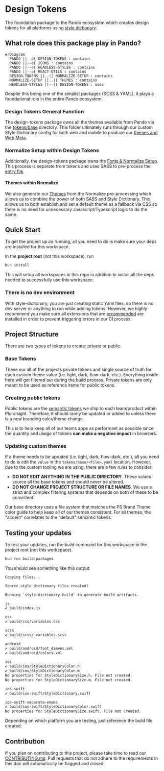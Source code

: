 # Design Tokens

The foundation package to the Pando ecosystem which creates design tokens for all platforms using [style dictionary](https://amzn.github.io/style-dictionary/#/).

## What role does this package play in Pando?

```mermaid
erDiagram
  PANDO ||--o{ DESIGN-TOKENS : contains
  PANDO ||--o{ ICONS : contains
  PANDO ||--o{ HEADLESS-STYLES : contains
  PANDO ||--o{ REACT-UTILS : contains
  DESIGN-TOKENS ||..|{ NORMALIZE-SETUP : contains
  NORMALIZE-SETUP ||..|{ THEMES : contains
  HEADLESS-STYLES ||--|{ DESIGN-TOKENS : uses
```

Despite this being one of the simplist packages (SCSS & YAML), it plays a foundational role in the entire Pando ecosystem.

### Design Tokens General Function

The design-tokens package owns all the themes available from Pando via the [tokens/base](https://github.com/pluralsight/pando/tree/main/packages/design-tokens/tokens/base) directory. This folder ultimately runs through our custom Style Dictionary config for both web and mobile to produce our [themes and Web Meta](https://design.pluralsight.com/docs/next/development/tokens/intro#usage).

### Normalize Setup within Design Tokens

Additionally, the design-tokens package owns the [Fonts & Normalize Setup](https://design.pluralsight.com/docs/next/development/getting-started/installation#ps-tt-commons-font). This process is separate from tokens and uses SASS to pre-process the [entry file](https://github.com/pluralsight/pando/blob/main/packages/design-tokens/normalize.scss).

#### Themes within Normalize

We also generate our [Themes](https://design.pluralsight.com/docs/next/development/tokens/colors#list-of-tokens) from the Normalize pre-processing which allows us to combine the power of both SASS and Style Dictionary. This allows us to both establish and set a default theme as a fallback via CSS so there is no need for unnecessary Javascript/Typescript logic to do the same.

## Quick Start

To get the project up an running, all you need to do is make sure your deps are installed for this workspace.

In the **project root** (not this workspace), run

```bash
bun install
```

This will setup all workspaces in this repo in addition to install all the deps
needed to successfully use this workspace.

### There is no dev environment

With style-dictionary, you are just creating static Yaml files, so there is no dev server or anything to run while adding tokens. However, we _highly recommend_ you make sure all extensions
that are [recommended]('../../.vsode/extensions.json) are installed in order to prevent triggering errors in our CI process.

## Project Structure

There are two types of tokens to create: private or public.

### Base Tokens

These our all of the projects private tokens and single source of truth for each custom theme value (i.e. light, dark, flow-dark, etc.). Everything inside here will get filtered out during the build process. Private tokens are only meant to be used as reference items for public tokens.

### Creating public tokens

Public tokens are the [semantic tokens](https://design.pluralsight.com/development/packages/tokens/intro#naming-convention) we ship to each team/product within Pluralsight. Therefore, it should rarely be updated or added to unless there is a new branding color/theme change.

This is to help keep all of our teams apps as performant as possible since the quantity and _usage_ of tokens **can make a negative impact** in browsers.

### Updating custom themes

If a theme needs to be updated (i.e. light, dark, flow-dark, etc.), all you need to do is edit the `value` in the `tokens/base/<file>.yaml` location. However, due to the custom tooling we are using, there are a few rules to consider:

- **DO NOT EDIT ANYTHING IN THE PUBLIC DIRECTORY**. These values source all the base tokens and should never be altered.
- **DO NOT CHANGE PROJECT STRUCTURE OR FILE NAMES**. We use a strict and complex filtering systems that depends on both of these to be consistent.

Our base directory uses a file system that matches the PS Brand Theme color guide to help keep all of our themes consistent. For all themes, the "accent" correlates to the "default" semantic tokens.

## Testing your updates

To test your updates, run the build command for this workspace in the project root (not this workspace).

```bash
bun run build:packages
```

You should see something like this output:

```bash
Copying files...

Source style dictionary files created!

Running `style-dictionary build` to generate build artifacts.

js
✔︎ build/index.js

css
✔︎ build/css/variables.css

scss
✔︎ build/scss/_variables.scss

android
✔︎ build/android/font_dimens.xml
✔︎ build/android/colors.xml

ios
✔︎ build/ios/StyleDictionaryColor.h
✔︎ build/ios/StyleDictionaryColor.m
No properties for StyleDictionarySize.h. File not created.
No properties for StyleDictionarySize.m. File not created.

ios-swift
✔︎ build/ios-swift/StyleDictionary.swift

ios-swift-separate-enums
✔︎ build/ios-swift/StyleDictionaryColor.swift
No properties for StyleDictionarySize.swift. File not created.
```

Depending on which platform you are testing, just reference the build file created.

## Contribution

If you plan on contributing to this project, please take time to read our [CONTRIBUTING.md](https://github.com/pluralsight/pando/blob/main/CONTRIBUTING.md). Pull requests that do not adhere to the requirements in this doc will automatically be flagged and closed.
